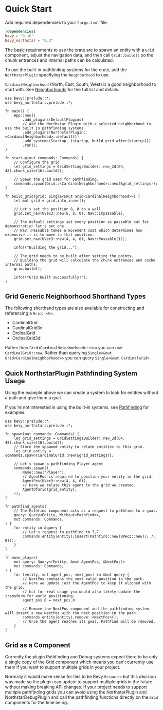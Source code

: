 # Quick Start

Add required dependencies to your `Cargo.toml` file:

```toml
[dependencies]
bevy = "0.16"
bevy_northstar = "0.3"
```

The basic requirements to use the crate are to spawn an entity with a `Grid` component, adjust the navigation data, and then call `Grid::build()` so the chunk entrances and internal paths can be calculated. 

To use the built-in pathfinding systems for the crate, add the `NorthstarPlugin` specifying the `Neighborhood` to use.

`CardinalNeighborhood` (North, East, South, West) is a good neighborhood to start with. See [Neighborhoods](./neighborhood/01_neighborhoods.md) for the full list and details.

```rust,no_run
use bevy::prelude::*;
use bevy_northstar::prelude::*;

fn main() {
    App::new()
        .add_plugins(DefaultPlugins)
        // Add the Northstar Plugin with a selected neighborhood to use the built in pathfinding systems
        .add_plugins(NorthstarPlugin::<CardinalNeighborhood>::default())
        .add_systems(Startup, (startup, build_grid.after(startup)))
        .run();
}

fn startup(mut commands: Commands) {
    // Configure the grid
    let grid_settings = GridSettingsBuilder::new_2d(64, 48).chunk_size(16).build();

    // Spawn the grid used for pathfinding.
    commands.spawn(Grid::<CardinalNeighborhood>::new(&grid_settings));
}

fn build_grid(grid: Single<&mut Grid<CardinalNeighborhood>>) {
    let mut grid = grid.into_inner();

    // Let's set the position 8, 8 to a wall
    grid.set_nav(UVec3::new(8, 8, 0), Nav::Impassable);

    // The default settings set every position as passable but for demonstration let's set one
    // Nav::Passable takes a movement cost which determines how expensive it is to move to that position.
    grid.set_nav(UVec3::new(4, 4, 0), Nav::Passable(1));

    info!("Building the grid...");

    // The grid needs to be built after setting the points.
    // Building the grid will calculate the chunk entrances and cache internal paths.
    grid.build();

    info!("Grid built successfully!");
}
```

## Grid Generic Neighborhood Shorthand Types
The following shorthand types are also available for constructing and referencing a `Grid::<N>`.

* CardinalGrid
* CardinalGrid3d
* OrdinalGrid
* OrdinalGrid3d

Rather than `Grid<CardinalNeighborhood>::new` you can use `CardinalGrid::new`.
Rather than querying `Single<&mut Grid<CardinalNeighborhood>>` you can query `Single<&mut CardinalGrid>`

## Quick NorthstarPlugin Pathfinding System Usage
Using the example above we can create a system to look for entities without a path and give them a goal.

If you're not interested in using the built-in systems, see [Pathfinding](./pathfinding.md) for examples.

```rust,no_run
use bevy::prelude::*;
use bevy_northstar::prelude::*;

fn spawn(mut commands: Commands) {
    let grid_settings = GridSettingsBuilder::new_2d(64, 48).chunk_size(16).build();
    // Store the spawned entity to relate entities to this grid.
    let grid_entity = commands.spawn(CardinalGrid::new(&grid_settings));

    // Let's spawn a pathfinding Player agent
    commands.spawn((
        Name::new("Player"),
        // AgentPos is required to position your entity in the grid.
        AgentPos(UVec3::new(4, 4, 0)),
        // Here we relate this agent to the grid we created.
        AgentOfGrid(grid_entity),
    ));
}

fn pathfind_agents(
    // The Pathfind component acts as a request to pathfind to a goal.
    query: Query<Entity, Without<Pathfind>>,
    mut commands: Commands,
) {
    for entity in &query {
        // Let's request to pathfind to 7,7.
        commands.entity(entity).insert(Pathfind::new(UVec3::new(7, 7, 0)));
    }
}

fn move_player(
    mut query: Query<(Entity, &mut AgentPos, &NextPos)>
    mut commands: Commands,
) {
    for (entity, mut agent_pos, next_pos) in &mut query {
        // NextPos contains the next valid position in the path.
        // Here we update just the AgentPos to keep it aligned with the grid,
        // but for real usage you would also likely update the transform for world positioning.
        agent_pos.0 = next_pos.0

        // Remove the NextPos component and the pathfinding system will insert a new NextPos with the next position in the path.
        commands.entity(entity).remove::<NextPos>();
        // Once the agent reaches its goal, Pathfind will be removed.
    }
}
```

## Grid as a Component
Currently the plugin Pathfinding and Debug systems expect there to be only a single copy of the Grid component which means you can't currently use them if you want to support multiple grids in your project. 

Normally it would make sense for this to be Bevy `Resource` but this decision was made so the plugin can update to support multiple grids in the future without making breaking API changes. If your project needs to support multiple pathfinding grids you can avoid using the NorthstarPlugin and NorthstarDebugPlugin and call the pathfinding functions directly on the `Grid` components for the time being.
